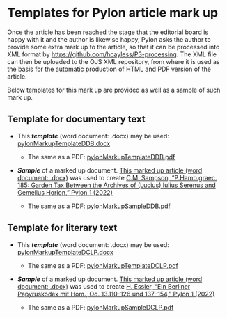 # Templates for Pylon article mark up

Once the article has been reached the stage that the editorial board is happy with it and the author is likewise happy, Pylon asks the author to provide some extra mark up to the article, so that it can be processed into XML format by https://github.com/hcayless/P3-processing. The XML file can then be uploaded to the OJS XML repository, from where it is used as the basis for the automatic production of HTML and PDF version of the article. 

Below templates for this mark up are provided as well as a sample of such mark up.

## Template for documentary text
- This ***template*** (word document: .docx) may be used: [pylonMarkupTemplateDDB.docx](https://github.com/jcowey/P3/files/9431418/pylonMarkupTemplateDDB.docx)
  - The same as a PDF: [pylonMarkupTemplateDDB.pdf](https://github.com/jcowey/P3/files/9431444/pylonMarkupTemplateDDB.pdf)


- ***Sample*** of a marked up document. [This marked up article (word document: .docx)](https://github.com/jcowey/P3/files/9425128/pylonMarkupSample.docx)
 was used to create [C.M. Sampson, “P.Hamb.graec. 185: Garden Tax Between the Archives of (Lucius) Iulius Serenus and Gemellus Horion,” Pylon 1 (2022)](https://journals.ub.uni-heidelberg.de/index.php/pylon/article/view/89345/84255) 
  - The same as a PDF: [pylonMarkupSampleDDB.pdf](https://github.com/jcowey/P3/files/9431821/pylonMarkupSampleDDB.pdf)



## Template for literary text
- This ***template*** (word document: .docx) may be used: [pylonMarkupTemplateDCLP.docx](https://github.com/jcowey/P3/files/9425207/pylonMarkupTemplateDCLP.docx)
  - The same as a PDF: [pylonMarkupTemplateDCLP.pdf](https://github.com/jcowey/P3/files/9425220/pylonMarkupTemplateDCLP.pdf)

- ***Sample*** of a marked up document. [This marked up article (word document: .docx)](https://github.com/jcowey/P3/files/9431778/pylonMarkupSampleDCLP.docx) was used to create [H. Essler, “Ein Berliner Papyruskodex mit Hom., Od. 13.110–126 und 137–154,” Pylon 1 (2022)](https://journals.ub.uni-heidelberg.de/index.php/pylon/article/view/89343/84260) 
  - The same as a PDF: [pylonMarkupSampleDCLP.pdf](https://github.com/jcowey/P3/files/9431813/pylonMarkupSampleDCLP.pdf)

